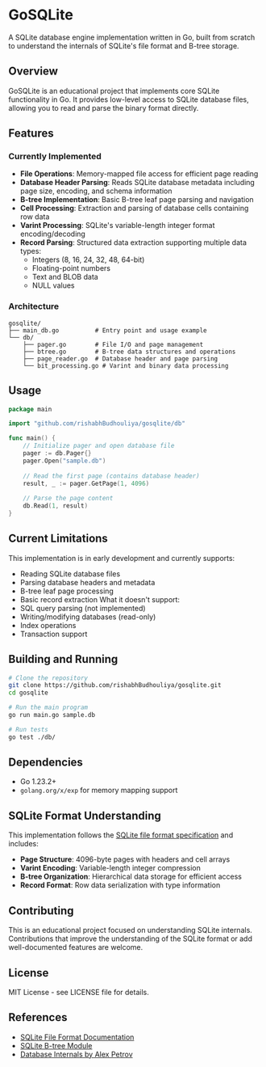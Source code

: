 # GoSQLite

A SQLite database engine implementation written in Go, built from scratch to understand the internals of SQLite's file format and B-tree storage.

## Overview

GoSQLite is an educational project that implements core SQLite functionality in Go. It provides low-level access to SQLite database files, allowing you to read and parse the binary format directly.

## Features

### Currently Implemented

- **File Operations**: Memory-mapped file access for efficient page reading
- **Database Header Parsing**: Reads SQLite database metadata including page size, encoding, and schema information
- **B-tree Implementation**: Basic B-tree leaf page parsing and navigation
- **Cell Processing**: Extraction and parsing of database cells containing row data
- **Varint Processing**: SQLite's variable-length integer format encoding/decoding
- **Record Parsing**: Structured data extraction supporting multiple data types:
  - Integers (8, 16, 24, 32, 48, 64-bit)
  - Floating-point numbers
  - Text and BLOB data
  - NULL values

### Architecture

```
gosqlite/
├── main_db.go          # Entry point and usage example
└── db/
    ├── pager.go        # File I/O and page management
    ├── btree.go        # B-tree data structures and operations
    ├── page_reader.go  # Database header and page parsing
    └── bit_processing.go # Varint and binary data processing
```

## Usage

```go
package main

import "github.com/rishabhBudhouliya/gosqlite/db"

func main() {
    // Initialize pager and open database file
    pager := db.Pager{}
    pager.Open("sample.db")
    
    // Read the first page (contains database header)
    result, _ := pager.GetPage(1, 4096)
    
    // Parse the page content
    db.Read(1, result)
}
```

## Current Limitations

This implementation is in early development and currently supports:
- Reading SQLite database files
- Parsing database headers and metadata
- B-tree leaf page processing
- Basic record extraction
What it doesn't support:
- SQL query parsing (not implemented)
- Writing/modifying databases (read-only)
- Index operations
- Transaction support

## Building and Running

```bash
# Clone the repository
git clone https://github.com/rishabhBudhouliya/gosqlite.git
cd gosqlite

# Run the main program
go run main.go sample.db

# Run tests
go test ./db/
```

## Dependencies

- Go 1.23.2+
- `golang.org/x/exp` for memory mapping support

## SQLite Format Understanding

This implementation follows the [SQLite file format specification](https://www.sqlite.org/fileformat.html) and includes:

- **Page Structure**: 4096-byte pages with headers and cell arrays
- **Varint Encoding**: Variable-length integer compression
- **B-tree Organization**: Hierarchical data storage for efficient access
- **Record Format**: Row data serialization with type information

## Contributing

This is an educational project focused on understanding SQLite internals. Contributions that improve the understanding of the SQLite format or add well-documented features are welcome.

## License

MIT License - see LICENSE file for details.

## References

- [SQLite File Format Documentation](https://www.sqlite.org/fileformat.html)
- [SQLite B-tree Module](https://www.sqlite.org/btreemodule.html)
- [Database Internals by Alex Petrov](https://databass.dev/)
